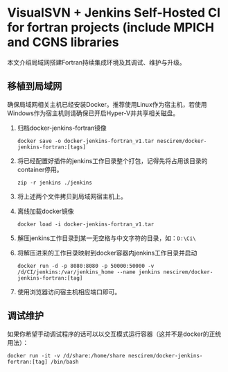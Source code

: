 # VisualSVN + Jenkins Self-Hosted CI for fortran projects (include MPICH and CGNS libraries

本文介绍局域网搭建Fortran持续集成环境及其调试、维护与升级。

## 移植到局域网

确保局域网相关主机已经安装Docker。推荐使用Linux作为宿主机，若使用Windows作为宿主机则请确保已开启Hyper-V并共享相关磁盘。

1. 归档docker-jenkins-fortran镜像

   ```shell
   docker save -o docker-jenkins-fortran_v1.tar nescirem/docker-jenkins-fortran:[tags]
   ```

2. 将已经配置好插件的jenkins工作目录整个打包，记得先将占用该目录的container停用。

   ```shell
   zip -r jenkins ./jenkins
   ```

3. 将上述两个文件拷贝到局域网宿主机上。

4. 离线加载docker镜像

   ```shell
   docker load -i docker-jenkins-fortran_v1.tar
   ```

5. 解压jenkins工作目录到某一无空格与中文字符的目录，如：`D:\Ci\`

6. 将解压进来的工作目录映射到docker容器内jenkins工作目录并启动

   ```shell
   docker run -d -p 8080:8080 -p 50000:50000 -v /d/CI/jenkins:/var/jenkins_home --name jenkins nescirem/docker-jenkins-fortran:[tag]
   ```

7. 使用浏览器访问宿主机相应端口即可。

## 调试维护

如果你希望手动调试程序的话可以以交互模式运行容器（这并不是docker的正统用法）：

```shell
docker run -it -v /d/share:/home/share nescirem/docker-jenkins-fortran:[tag] /bin/bash
```

